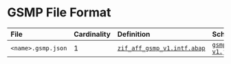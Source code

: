 # GSMP File Format

File | Cardinality | Definition | Schema | Example
:--- | :---  | :--- | :--- | :---
`<name>.gsmp.json` | 1 | [`zif_aff_gsmp_v1.intf.abap`](./type/zif_aff_gsmp_v1.intf.abap) | [`gsmp-v1.json`](./gsmp-v1.json) | [`z_aff_example_gsmp.gsmp.json`](./examples/z_aff_example_gsmp.gsmp.json)
